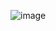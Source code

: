 ![image](https://user-images.githubusercontent.com/117835432/227065210-dc414341-44e8-4584-b175-43eba85e8bbe.png)
